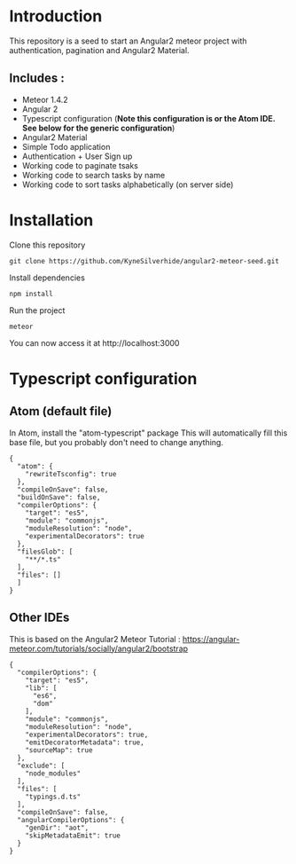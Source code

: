 # Introduction
This repository is a seed to start an Angular2 meteor project with authentication, pagination and Angular2 Material.

## Includes :
* Meteor 1.4.2
* Angular 2
* Typescript configuration (**Note  this configuration is or the Atom IDE. See below for the generic configuration**)
* Angular2 Material
* Simple Todo application
* Authentication + User Sign up
* Working code to paginate tsaks
* Working code to search tasks by name
* Working code to sort tasks alphabetically (on server side)

# Installation
Clone this repository
```
git clone https://github.com/KyneSilverhide/angular2-meteor-seed.git
```

Install dependencies
```
npm install
```

Run the project
```
meteor
```

You can now access it at http://localhost:3000

# Typescript configuration
## Atom (default file)
In Atom, install the "atom-typescript" package
This will automatically fill this base file, but you probably don't need to change anything.
```
{
  "atom": {
    "rewriteTsconfig": true
  },
  "compileOnSave": false,
  "buildOnSave": false,
  "compilerOptions": {
    "target": "es5",
    "module": "commonjs",
    "moduleResolution": "node",
    "experimentalDecorators": true
  },
  "filesGlob": [
    "**/*.ts"
  ],
  "files": []
  ]
}
```

## Other IDEs 
This is based on the Angular2 Meteor Tutorial : https://angular-meteor.com/tutorials/socially/angular2/bootstrap
```
{
  "compilerOptions": {
    "target": "es5",
    "lib": [
      "es6",
      "dom"
    ],
    "module": "commonjs",
    "moduleResolution": "node",
    "experimentalDecorators": true,
    "emitDecoratorMetadata": true,
    "sourceMap": true
  },
  "exclude": [
    "node_modules"
  ],
  "files": [
    "typings.d.ts"
  ],
  "compileOnSave": false,
  "angularCompilerOptions": {
    "genDir": "aot",
    "skipMetadataEmit": true
  }
}
```
